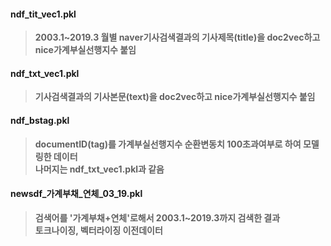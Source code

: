 #### ndf_tit_vec1.pkl  
>**2003.1~2019.3 월별 naver기사검색결과의 기사제목(title)을 doc2vec하고 nice가계부실선행지수 붙임**  

#### ndf_txt_vec1.pkl  
>**기사검색결과의 기사본문(text)을 doc2vec하고 nice가계부실선행지수 붙임**  

#### ndf_bstag.pkl  
>**documentID(tag)를 가계부실선행지수 순환변동치 100초과여부로 하여 모델링한 데이터**  
>**나머지는 ndf_txt_vec1.pkl과 같음**  

#### newsdf_가계부채_연체_03_19.pkl  
>**검색어를 '가계부채+연체'로해서 2003.1~2019.3까지 검색한 결과**  
>**토크나이징, 벡터라이징 이전데이터**  
